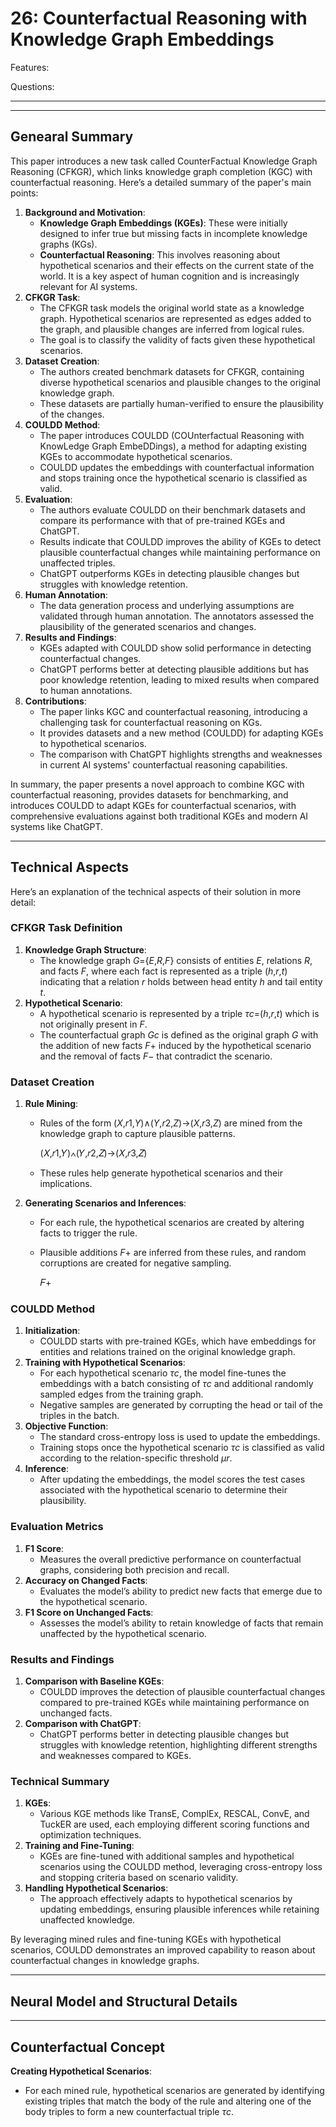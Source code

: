 # 26: Counterfactual Reasoning with Knowledge Graph Embeddings

Features:

Questions:

---

---

## Genearal Summary

This paper introduces a new task called CounterFactual Knowledge Graph Reasoning (CFKGR), which links knowledge graph completion (KGC) with counterfactual reasoning. Here’s a detailed summary of the paper's main points:

1. **Background and Motivation**:
    - **Knowledge Graph Embeddings (KGEs)**: These were initially designed to infer true but missing facts in incomplete knowledge graphs (KGs).
    - **Counterfactual Reasoning**: This involves reasoning about hypothetical scenarios and their effects on the current state of the world. It is a key aspect of human cognition and is increasingly relevant for AI systems.
2. **CFKGR Task**:
    - The CFKGR task models the original world state as a knowledge graph. Hypothetical scenarios are represented as edges added to the graph, and plausible changes are inferred from logical rules.
    - The goal is to classify the validity of facts given these hypothetical scenarios.
3. **Dataset Creation**:
    - The authors created benchmark datasets for CFKGR, containing diverse hypothetical scenarios and plausible changes to the original knowledge graph.
    - These datasets are partially human-verified to ensure the plausibility of the changes.
4. **COULDD Method**:
    - The paper introduces COULDD (COUnterfactual Reasoning with KnowLedge Graph EmbeDDings), a method for adapting existing KGEs to accommodate hypothetical scenarios.
    - COULDD updates the embeddings with counterfactual information and stops training once the hypothetical scenario is classified as valid.
5. **Evaluation**:
    - The authors evaluate COULDD on their benchmark datasets and compare its performance with that of pre-trained KGEs and ChatGPT.
    - Results indicate that COULDD improves the ability of KGEs to detect plausible counterfactual changes while maintaining performance on unaffected triples.
    - ChatGPT outperforms KGEs in detecting plausible changes but struggles with knowledge retention.
6. **Human Annotation**:
    - The data generation process and underlying assumptions are validated through human annotation. The annotators assessed the plausibility of the generated scenarios and changes.
7. **Results and Findings**:
    - KGEs adapted with COULDD show solid performance in detecting counterfactual changes.
    - ChatGPT performs better at detecting plausible additions but has poor knowledge retention, leading to mixed results when compared to human annotations.
8. **Contributions**:
    - The paper links KGC and counterfactual reasoning, introducing a challenging task for counterfactual reasoning on KGs.
    - It provides datasets and a new method (COULDD) for adapting KGEs to hypothetical scenarios.
    - The comparison with ChatGPT highlights strengths and weaknesses in current AI systems' counterfactual reasoning capabilities.

In summary, the paper presents a novel approach to combine KGC with counterfactual reasoning, provides datasets for benchmarking, and introduces COULDD to adapt KGEs for counterfactual scenarios, with comprehensive evaluations against both traditional KGEs and modern AI systems like ChatGPT.

---

## Technical Aspects

Here’s an explanation of the technical aspects of their solution in more detail:

### **CFKGR Task Definition**

1. **Knowledge Graph Structure**:
    - The knowledge graph *G*={*E*,*R*,*F*} consists of entities *E*, relations *R*, and facts *F*, where each fact is represented as a triple (*h*,*r*,*t*) indicating that a relation *r* holds between head entity *h* and tail entity *t*.
2. **Hypothetical Scenario**:
    - A hypothetical scenario is represented by a triple *τc*=(*h*,*r*,*t*) which is not originally present in *F*.
    - The counterfactual graph *Gc* is defined as the original graph *G* with the addition of new facts *F*+ induced by the hypothetical scenario and the removal of facts *F*− that contradict the scenario.

### **Dataset Creation**

1. **Rule Mining**:
    - Rules of the form (*X*,*r*1,*Y*)∧(*Y*,*r*2,*Z*)→(*X*,*r*3,*Z*) are mined from the knowledge graph to capture plausible patterns.
        
        (𝑋,𝑟1,𝑌)∧(𝑌,𝑟2,𝑍)→(𝑋,𝑟3,𝑍)
        
    - These rules help generate hypothetical scenarios and their implications.
2. **Generating Scenarios and Inferences**:
    - For each rule, the hypothetical scenarios are created by altering facts to trigger the rule.
    - Plausible additions *F*+ are inferred from these rules, and random corruptions are created for negative sampling.
        
        𝐹+
        

### **COULDD Method**

1. **Initialization**:
    - COULDD starts with pre-trained KGEs, which have embeddings for entities and relations trained on the original knowledge graph.
2. **Training with Hypothetical Scenarios**:
    - For each hypothetical scenario *τc*, the model fine-tunes the embeddings with a batch consisting of *τc* and additional randomly sampled edges from the training graph.
    - Negative samples are generated by corrupting the head or tail of the triples in the batch.
3. **Objective Function**:
    - The standard cross-entropy loss is used to update the embeddings.
    - Training stops once the hypothetical scenario *τc* is classified as valid according to the relation-specific threshold *μr*.
4. **Inference**:
    - After updating the embeddings, the model scores the test cases associated with the hypothetical scenario to determine their plausibility.

### **Evaluation Metrics**

1. **F1 Score**:
    - Measures the overall predictive performance on counterfactual graphs, considering both precision and recall.
2. **Accuracy on Changed Facts**:
    - Evaluates the model’s ability to predict new facts that emerge due to the hypothetical scenario.
3. **F1 Score on Unchanged Facts**:
    - Assesses the model’s ability to retain knowledge of facts that remain unaffected by the hypothetical scenario.

### **Results and Findings**

1. **Comparison with Baseline KGEs**:
    - COULDD improves the detection of plausible counterfactual changes compared to pre-trained KGEs while maintaining performance on unchanged facts.
2. **Comparison with ChatGPT**:
    - ChatGPT performs better in detecting plausible changes but struggles with knowledge retention, highlighting different strengths and weaknesses compared to KGEs.

### **Technical Summary**

1. **KGEs**:
    - Various KGE methods like TransE, ComplEx, RESCAL, ConvE, and TuckER are used, each employing different scoring functions and optimization techniques.
2. **Training and Fine-Tuning**:
    - KGEs are fine-tuned with additional samples and hypothetical scenarios using the COULDD method, leveraging cross-entropy loss and stopping criteria based on scenario validity.
3. **Handling Hypothetical Scenarios**:
    - The approach effectively adapts to hypothetical scenarios by updating embeddings, ensuring plausible inferences while retaining unaffected knowledge.

By leveraging mined rules and fine-tuning KGEs with hypothetical scenarios, COULDD demonstrates an improved capability to reason about counterfactual changes in knowledge graphs.

---

## Neural Model and Structural Details

---

## Counterfactual Concept

**Creating Hypothetical Scenarios**:

- For each mined rule, hypothetical scenarios are generated by identifying existing triples that match the body of the rule and altering one of the body triples to form a new counterfactual triple *τc*.